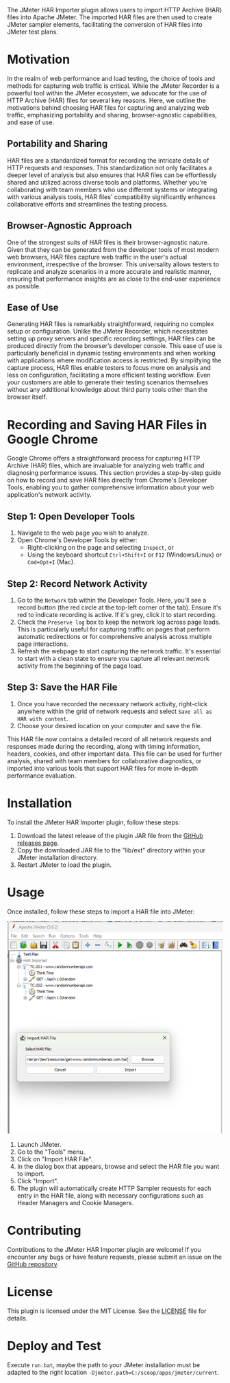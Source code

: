 The JMeter HAR Importer plugin allows users to import HTTP Archive (HAR) files into Apache JMeter. The imported HAR files are then used to create JMeter sampler elements, facilitating the conversion of HAR files into JMeter test plans.

# Motivation

In the realm of web performance and load testing, the choice of tools and methods for capturing web traffic is critical. While the JMeter Recorder is a powerful tool within the JMeter ecosystem, we advocate for the use of HTTP Archive (HAR) files for several key reasons. Here, we outline the motivations behind choosing HAR files for capturing and analyzing web traffic, emphasizing portability and sharing, browser-agnostic capabilities, and ease of use.

## Portability and Sharing

HAR files are a standardized format for recording the intricate details of HTTP requests and responses. This standardization not only facilitates a deeper level of analysis but also ensures that HAR files can be effortlessly shared and utilized across diverse tools and platforms. Whether you're collaborating with team members who use different systems or integrating with various analysis tools, HAR files' compatibility significantly enhances collaborative efforts and streamlines the testing process.

## Browser-Agnostic Approach

One of the strongest suits of HAR files is their browser-agnostic nature. Given that they can be generated from the developer tools of most modern web browsers, HAR files capture web traffic in the user's actual environment, irrespective of the browser. This universality allows testers to replicate and analyze scenarios in a more accurate and realistic manner, ensuring that performance insights are as close to the end-user experience as possible.

## Ease of Use

Generating HAR files is remarkably straightforward, requiring no complex setup or configuration. Unlike the JMeter Recorder, which necessitates setting up proxy servers and specific recording settings, HAR files can be produced directly from the browser’s developer console. This ease of use is particularly beneficial in dynamic testing environments and when working with applications where modification access is restricted. By simplifying the capture process, HAR files enable testers to focus more on analysis and less on configuration, facilitating a more efficient testing workflow. Even your customers are able to generate their testing scenarios themselves without any additional knowledge about third party tools other than the browser itself.

# Recording and Saving HAR Files in Google Chrome

Google Chrome offers a straightforward process for capturing HTTP Archive (HAR) files, which are invaluable for analyzing web traffic and diagnosing performance issues. This section provides a step-by-step guide on how to record and save HAR files directly from Chrome's Developer Tools, enabling you to gather comprehensive information about your web application's network activity.

## Step 1: Open Developer Tools

1. Navigate to the web page you wish to analyze.
2. Open Chrome's Developer Tools by either:
   - Right-clicking on the page and selecting `Inspect`, or
   - Using the keyboard shortcut `Ctrl+Shift+I` or `F12` (Windows/Linux) or `Cmd+Opt+I` (Mac).

## Step 2: Record Network Activity

1. Go to the `Network` tab within the Developer Tools. Here, you'll see a record button (the red circle at the top-left corner of the tab). Ensure it's red to indicate recording is active. If it's grey, click it to start recording.
2. Check the `Preserve log` box to keep the network log across page loads. This is particularly useful for capturing traffic on pages that perform automatic redirections or for comprehensive analysis across multiple page interactions.
3. Refresh the webpage to start capturing the network traffic. It's essential to start with a clean state to ensure you capture all relevant network activity from the beginning of the page load.

## Step 3: Save the HAR File

1. Once you have recorded the necessary network activity, right-click anywhere within the grid of network requests and select `Save all as HAR with content`.
2. Choose your desired location on your computer and save the file.

This HAR file now contains a detailed record of all network requests and responses made during the recording, along with timing information, headers, cookies, and other important data. This file can be used for further analysis, shared with team members for collaborative diagnostics, or imported into various tools that support HAR files for more in-depth performance evaluation.

# Installation

To install the JMeter HAR Importer plugin, follow these steps:

1. Download the latest release of the plugin JAR file from the [GitHub releases page](https://github.com/Qytera-Gmbh/JMeterHARImporterPlugin/releases).
2. Copy the downloaded JAR file to the "lib/ext" directory within your JMeter installation directory.
3. Restart JMeter to load the plugin.

# Usage

Once installed, follow these steps to import a HAR file into JMeter:

![](docs/img/screenshot-usage.png)

1. Launch JMeter.
2. Go to the "Tools" menu.
3. Click on "Import HAR File".
4. In the dialog box that appears, browse and select the HAR file you want to import.
5. Click "Import".
6. The plugin will automatically create HTTP Sampler requests for each entry in the HAR file, along with necessary configurations such as Header Managers and Cookie Managers.

# Contributing

Contributions to the JMeter HAR Importer plugin are welcome! If you encounter any bugs or have feature requests, please submit an issue on the [GitHub repository](https://github.com/Qytera-Gmbh/JMeterHARImporterPlugin/issues).

# License

This plugin is licensed under the MIT License. See the [LICENSE](LICENSE) file for details.

# Deploy and Test

Execute `run.bat`, maybe the path to your JMeter installation must be adapted to the right location `-Djmeter.path=C:/scoop/apps/jmeter/current`.
